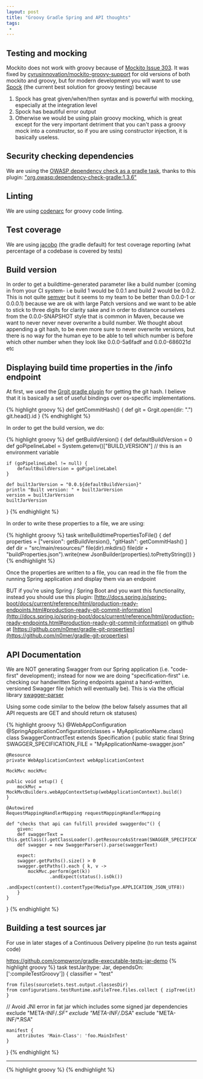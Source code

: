 ```yaml
---
layout: post
title: "Groovy Gradle Spring and API thoughts"
tags:
 -
---
```



## Testing and mocking

Mockito does not work with groovy because of [Mockito Issue 303](https://code.google.com/archive/p/mockito/issues/303). It was fixed by [cyrusinnovation/mockito-groovy-support](https://github.com/cyrusinnovation/mockito-groovy-support) for old versions of both mockito and groovy, but for modern development you will want to use [Spock](https://github.com/spockframework/spock) (the current best solution for groovy testing) because

1. Spock has great given/when/then syntax and is powerful with mocking, especially at the integration level
2. Spock has beautiful error output
3. Otherwise we would be using plain groovy mocking, which is great except for the very important detriment that you can't pass a groovy mock into a constructor, so if you are using constructor injection, it is basically useless.


## Security checking dependencies

We are using the [OWASP dependency check as a gradle task](https://jeremylong.github.io/DependencyCheck/dependency-check-gradle/), thanks to this plugin: ["org.owasp:dependency-check-gradle:1.3.6"](https://bintray.com/bintray/jcenter/org.owasp%3Adependency-check-gradle/view)


## Linting

We are using [codenarc](http://codenarc.sourceforge.net/) for groovy code linting.


## Test coverage

We are using [jacobo](https://docs.gradle.org/current/userguide/jacoco_plugin.html) (the gradle default) for test coverage reporting (what percentage of a codebase is covered by tests)


## Build version

In order to get a buildtime-generated parameter like a build number (coming in from your CI system- i.e build 1 would be 0.0.1 and build 2 would be 0.0.2. This is not quite [semver](http://semver.org/) but it seems to my team to be better than 0.0.0-1 or 0.0.0.1) because we are ok with large Patch versions and we want to be able to stick to three digits for clarity sake and in order to distance ourselves from the 0.0.0-SNAPSHOT style that is common in Maven, because we want to never never never overwrite a build number. We thought about appending a git hash, to be even more sure to never overwrite versions, but there is no way for the human eye to be able to tell which number is before which other number when they look like 0.0.0-5a6fadf and 0.0.0-686021d etc


## Displaying build time properties in the /info endpoint

At first, we used the [Grgit gradle plugin](https://github.com/ajoberstar/gradle-git) for getting the git hash. I believe that it is basically a set of useful bindings over os-specific implementations.

{% highlight groovy %}
def getCommitHash() {
    def git = Grgit.open(dir: ".")
    git.head().id
}
{% endhighlight %}

In order to get the build version, we do:

{% highlight groovy %}
def getBuildVersion() {
    def defaultBuildVersion = 0
    def goPipelineLabel = System.getenv()["BUILD_VERSION"] // this is an environment variable

    if (goPipelineLabel != null) {
        defaultBuildVersion = goPipelineLabel
    }

    def builtJarVersion = "0.0.${defaultBuildVersion}"
    println "Built version: " + builtJarVersion
    version = builtJarVersion
    builtJarVersion
}
{% endhighlight %}

In order to write these properties to a file, we are using:

{% highlight groovy %}
task writeBuildtimePropertiesToFile() {
    def properties = ["version": getBuildVersion(),
                      "gitHash": getCommitHash()
    ]
    def dir = "src/main/resources/"
    file(dir).mkdirs()
    file(dir + "buildProperties.json").write(new JsonBuilder(properties).toPrettyString())
}
{% endhighlight %}

Once the properties are written to a file, you can read in the file from the running Spring application and display them via an endpoint

BUT if you're using Spring / Spring Boot and you want this functionality, instead you should use this plugin: [http://docs.spring.io/spring-boot/docs/current/reference/html/production-ready-endpoints.html#production-ready-git-commit-information](http://docs.spring.io/spring-boot/docs/current/reference/html/production-ready-endpoints.html#production-ready-git-commit-information) on github at [https://github.com/n0mer/gradle-git-properties](https://github.com/n0mer/gradle-git-properties)


## API Documentation

We are NOT generating Swagger from our Spring application (i.e. "code-first" development); instead for now we are doing "specification-first" i.e. checking our handwritten Spring endpoints against a hand-written, versioned Swagger file (which will eventually be). This is via the official library [swagger-parser](https://github.com/swagger-api/swagger-parser)

Using some code similar to the below (the below falsely assumes that all API requests are GET and should return ok statuses)

{% highlight groovy %}
@WebAppConfiguration
@SpringApplicationConfiguration(classes = MyApplicationName.class)
class SwaggerContractTest extends Specification {
    public static final String SWAGGER_SPECIFICATION_FILE = "MyApplicationName-swagger.json"

    @Resource
    private WebApplicationContext webApplicationContext

    MockMvc mockMvc

    public void setup() {
        mockMvc = MockMvcBuilders.webAppContextSetup(webApplicationContext).build()
    }

    @Autowired
    RequestMappingHandlerMapping requestMappingHandlerMapping

    def "checks that api can fulfill provided swaggerdoc"() {
        given:
        def swaggerText = this.getClass().getClassLoader().getResourceAsStream(SWAGGER_SPECIFICATION_FILE).text
        def swagger = new SwaggerParser().parse(swaggerText)

        expect:
        swagger.getPaths().size() > 0
        swagger.getPaths().each { k, v ->
            mockMvc.perform(get(k))
                    .andExpect(status().isOk())
                    .andExpect(content().contentType(MediaType.APPLICATION_JSON_UTF8))
        }
    }
}
{% endhighlight %}

## Building a test sources jar

For use in later stages of a Continuous Delivery pipeline (to run tests against code)

https://github.com/compwron/gradle-executable-tests-jar-demo
{% highlight groovy %}
task testJar(type: Jar, dependsOn: [':compileTestGroovy']) {
    classifier = "test"

    from files(sourceSets.test.output.classesDir)
    from configurations.testRuntime.asFileTree.files.collect { zipTree(it) }

//  Avoid JNI error in fat jar which includes some signed jar dependencies
    exclude "META-INF/*.SF"
    exclude "META-INF/*.DSA"
    exclude "META-INF/*.RSA"

    manifest {
        attributes 'Main-Class': 'foo.MainInTest'
    }
}
{% endhighlight %}

-----

{% highlight groovy %}
{% endhighlight %}

